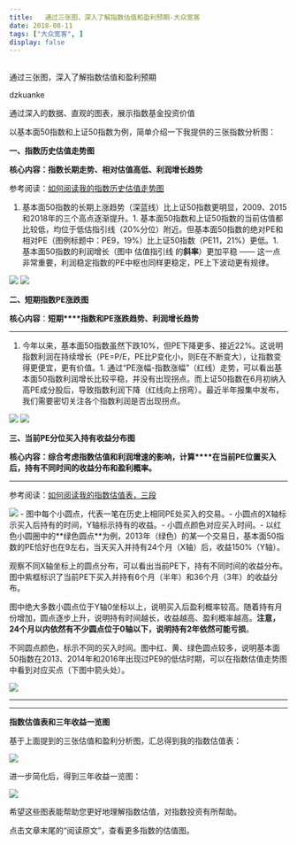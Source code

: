 ```yaml
---
title:   通过三张图，深入了解指数估值和盈利预期-大众宽客
date: 2018-08-11
tags: ["大众宽客", ]
display: false
---
```



## 



通过三张图，深入了解指数估值和盈利预期




dzkuanke




通过深入的数据、直观的图表，展示指数基金投资价值


以基本面50指数和上证50指数为例，简单介绍一下我提供的三张指数分析图：



**一、指数历史估值走势图**



**核心内容：指数长期走势、相对估值高低、利润增长趋势**



参考阅读<h-char unicode="ff1a" class="biaodian cjk bd-end bd-jiya">：</h-char><h-char unicode="ff1a" class="biaodian cjk bd-end bd-jiya"></h-char><h-char unicode="ff1a" class="biaodian cjk bd-end bd-jiya" style="font-size: 16px;white-space: normal;box-sizing: border-box;color: rgb(51, 53, 60);"></h-char>[如何阅读我的指数历史估值走势图](http://mp.weixin.qq.com/s?__biz=MzAwMTc1MDcwNw==&amp;mid=2648272715&amp;idx=1&amp;sn=d24a7d159b4759e7d1b0a4ab0aaa9c46&amp;chksm=82f92c97b58ea5811a332f94fe1737016e3746b24be59485368eafaf094ef53f828688cb62ae&amp;scene=21#wechat_redirect)


1. 基本面50指数的长期上涨趋势<h-char unicode="ff08" class="biaodian cjk bd-open bd-jiya"><h-inner>（</h-inner></h-char>深蓝线<h-char unicode="ff09" class="biaodian cjk bd-close bd-end bd-jiya"><h-inner>）比上证50指数</h-inner></h-char>更明显，2009、2015和<h-char unicode="3002" class="biaodian cjk bd-end bd-cop bd-hangable bd-jiya"><h-inner>2018年的三个高点逐渐提升。</h-inner></h-char>1. 基本面50指数和上证50指数的当前估值都比较低，均位于低估指引线（20%分位）附近。但基本面50指数的绝对PE和相对PE<h-char unicode="ff08" class="biaodian cjk bd-open bd-jiya"><h-inner>（</h-inner></h-char>图例标题中：PE9<h-char unicode="ff0c" class="biaodian cjk bd-end bd-cop bd-hangable bd-jiya"><h-inner>，</h-inner></h-char>19%<h-char unicode="ff09" class="biaodian cjk bd-close bd-end bd-jiya"><h-inner>）</h-inner></h-char>比上证50指数<h-char unicode="ff08" class="biaodian cjk bd-open bd-jiya"><h-inner>（</h-inner></h-char>PE11<h-char unicode="ff0c" class="biaodian cjk bd-end bd-cop bd-hangable bd-jiya"><h-inner>，</h-inner></h-char>21%<h-char unicode="ff09" class="biaodian cjk bd-close bd-end bd-jiya"><h-inner>）</h-inner></h-char>更低<h-char unicode="3002" class="biaodian cjk bd-end bd-cop bd-hangable bd-jiya"><h-inner>。</h-inner></h-char>1. 基本面50指数的利润增长<h-char unicode="ff08" class="biaodian cjk bd-open bd-jiya"><h-inner>（</h-inner></h-char>图中 估值指引线 的**斜率**<h-char unicode="ff09" class="biaodian cjk bd-close bd-end bd-jiya"><h-inner>）</h-inner></h-char>更加平稳 —— 这一点非常重要，利润稳定指数的PE中枢也同样更稳定，PE上下波动更有规律。


<img class="" data-copyright="0" data-ratio="0.6" data-s="300,640" src="https://mmbiz.qpic.cn/mmbiz_png/PKw3FQPmhIia3KUuMIH7ubKC08KKMf3PiajFB2NPK3EUVGYQdmW0cNJKkFKJw0Ss8Wia9AS4hIBNG5LwBjkKDRIuQ/640?wx_fmt=png" data-type="png" data-w="720" style=""/>

<img class="" data-copyright="0" data-ratio="0.6" data-s="300,640" src="https://mmbiz.qpic.cn/mmbiz_png/PKw3FQPmhIia3KUuMIH7ubKC08KKMf3PiatawpIfxAjwCSBtFuzOSibicVfekU3SLOGzDhXcMwaZ7FNfZjBNacOShQ/640?wx_fmt=png" data-type="png" data-w="720" style=""/>





**二、短期指数PE涨跌图**



**核心内容**：**短期****指数和PE涨跌趋势、利润增长趋势**

****
1. 今年以来<h-char unicode="ff0c" class="biaodian cjk bd-end bd-cop bd-hangable bd-jiya"><h-inner>，基本面50指数</h-inner></h-char>虽然下跌10%<h-char unicode="ff0c" class="biaodian cjk bd-end bd-cop bd-hangable bd-jiya"><h-inner>，</h-inner></h-char>但PE下降更多<h-char unicode="3001" class="biaodian cjk bd-end bd-cop bd-hangable bd-jiya"><h-inner>、</h-inner></h-char>接近22%<h-char unicode="3002" class="biaodian cjk bd-end bd-cop bd-hangable bd-jiya"><h-inner>。</h-inner></h-char>这说明指数利润在持续增长<h-char unicode="ff08" class="biaodian cjk bd-open bd-jiya"><h-inner>（</h-inner></h-char>PE=P/E<h-char unicode="ff0c" class="biaodian cjk bd-end bd-cop bd-hangable bd-jiya"><h-inner>，</h-inner></h-char>PE比P变化小<h-char unicode="ff0c" class="biaodian cjk bd-end bd-cop bd-hangable bd-jiya"><h-inner>，则</h-inner></h-char>E在不断变大<h-char unicode="ff09" class="biaodian cjk bd-close bd-end bd-jiya bd-consecutive"><h-inner>）</h-inner></h-char><h-char unicode="ff0c" class="biaodian cjk bd-end bd-cop bd-hangable bd-jiya bd-consecutive end-portion" prev="bd-close bd-end"><h-inner>，</h-inner></h-char>让指数变得更便宜<h-char unicode="ff0c" class="biaodian cjk bd-end bd-cop bd-hangable bd-jiya"><h-inner>，</h-inner></h-char>更有价值<h-char unicode="3002" class="biaodian cjk bd-end bd-cop bd-hangable bd-jiya"><h-inner>。</h-inner></h-char>1. 通过<h-char unicode="201c" class="biaodian cjk bd-open punct">“</h-char>PE涨幅-指数涨幅<h-char unicode="201d" class="biaodian cjk bd-close bd-end punct">”</h-char><h-char unicode="ff08" class="biaodian cjk bd-open bd-jiya"><h-inner>（</h-inner></h-char>红线<h-char unicode="ff09" class="biaodian cjk bd-close bd-end bd-jiya"><h-inner>）</h-inner></h-char>走势<h-char unicode="ff0c" class="biaodian cjk bd-end bd-cop bd-hangable bd-jiya"><h-inner>，</h-inner></h-char>可以看出基本面50指数利润增长比较平稳<h-char unicode="ff0c" class="biaodian cjk bd-end bd-cop bd-hangable bd-jiya"><h-inner>，</h-inner></h-char>并没有出现拐点<h-char unicode="3002" class="biaodian cjk bd-end bd-cop bd-hangable bd-jiya"><h-inner>。</h-inner></h-char>而上证50指数在6月初纳入高PE成分股后<h-char unicode="ff0c" class="biaodian cjk bd-end bd-cop bd-hangable bd-jiya"><h-inner>，导致</h-inner></h-char>指数利润下降<h-char unicode="ff08" class="biaodian cjk bd-open bd-jiya"><h-inner>（</h-inner></h-char>红线向上拐弯<h-char unicode="ff09" class="biaodian cjk bd-close bd-end bd-jiya"><h-inner>）。最近半年报集中发布，我们需要密切关注各个指数利润是否出现拐点。</h-inner></h-char>


<img class="" data-copyright="0" data-ratio="0.6" data-s="300,640" src="https://mmbiz.qpic.cn/mmbiz_png/PKw3FQPmhIia3KUuMIH7ubKC08KKMf3PiaNOdKauwy80nm02ZO8LWRbicv5bqjAuRBicaAdj7nqOFiciaMf38NwV01lQ/640?wx_fmt=png" data-type="png" data-w="720" style=""/>

<img class="" data-copyright="0" data-ratio="0.6" data-s="300,640" src="https://mmbiz.qpic.cn/mmbiz_png/PKw3FQPmhIia3KUuMIH7ubKC08KKMf3Pia2vyVVMfnl0uxoia9IhjYTG7VOS03zXbRj8k6GWOQMbcjY7EnUUBFIpA/640?wx_fmt=png" data-type="png" data-w="720" style=""/>





**三、当前PE分位买入持有收益分布图**



**核心内容：综合考虑****指数估值****和****利润增速****的影响，计算****在当前PE位置买入后，持有不同时间的收益分布和盈利概率。**

****

参考阅读：[如何阅读我的指数估值表，三段](http://mp.weixin.qq.com/s?__biz=MzAwMTc1MDcwNw==&amp;mid=2648272039&amp;idx=1&amp;sn=09c59d023c3ce227046966f260777cd5&amp;chksm=82f92f7bb58ea66dab5c428c2205bd4dda180360b643b28a357ab3e73a38d19303124242ad4d&amp;scene=21#wechat_redirect)

<img class="" data-copyright="0" data-ratio="0.6" data-s="300,640" src="https://mmbiz.qpic.cn/mmbiz_png/PKw3FQPmhIia3KUuMIH7ubKC08KKMf3PiavNLUE2oICibq057qw6slib1k2zibPHNT9blhKrYJiaC4ogXep7osVVEHqQ/640?wx_fmt=png" data-type="png" data-w="720" style="white-space: normal;caret-color: rgb(51, 53, 60);color: rgb(51, 53, 60);"/>
- 图中每个小圆点，代表一笔在历史上相同PE处买入的交易。- 小圆点的X轴标示买入后持有的时间，Y轴标示持有的收益。- 小圆点颜色对应买入时间。- 以红色小圆圈中的**绿色圆点**为例，2013年（绿色）的某一个交易日，基本面50指数的PE恰好也在9左右，当天买入并持有24个月（X轴）后，收益150%（Y轴）。


观察不同X轴坐标上的圆点分布，可以看出当前PE下，持有不同时间的收益分布。图中紫框标识了当前PE下买入并持有6个月（半年）和36个月（3年）的收益分布。

图中绝大多数小圆点位于Y轴0坐标以上，说明买入后盈利概率较高。随着持有月份增加，圆点逐步上升，说明持有时间越长，收益越高、盈利概率越高。**注意，24个月以内依然有不少圆点位于0轴以下，说明持有2年依然可能亏损**。

不同圆点颜色，标示不同的买入时间。图中红、黄、绿色圆点较多，说明基本面50指数在2013、2014年和2016年出现过PE9的低估时期，可以在指数估值走势图中看到对应买点（下图中箭头处）。

<img class="" data-copyright="0" data-ratio="0.6" data-s="300,640" src="https://mmbiz.qpic.cn/mmbiz_png/PKw3FQPmhIia3KUuMIH7ubKC08KKMf3PiadJuXoYFvyuUmbfhOqibG6yb8MVrXJ33bItCNyMJrMPsYHzmGNTt6qaA/640?wx_fmt=png" data-type="png" data-w="720" style=""/>

****

****

**指数估值表和三年收益一览图**



基于上面提到的三张估值和盈利分析图，汇总得到我的指数估值表：

<img class="" data-copyright="0" data-ratio="0.16593886462882096" data-s="300,640" src="https://mmbiz.qpic.cn/mmbiz_png/PKw3FQPmhIia3KUuMIH7ubKC08KKMf3Piay8HvIJskWv4RBpl268PKlVgp4wEhvomSsqNVHhlUamS26IRQNeDcuA/640?wx_fmt=png" data-type="png" data-w="916" style=""/>



进一步简化后，得到三年收益一览图：

<img class="" data-copyright="0" data-ratio="0.8838095238095238" data-s="300,640" src="https://mmbiz.qpic.cn/mmbiz_png/PKw3FQPmhIgkbz7DOiaeMHGJwdgtaCgUexHo3VMjEjiaIHQwTMgVdfl7fwjibcaefSsDVCia9Wx3DgHswu9ibITzziag/640?wx_fmt=png" data-type="png" data-w="1050" style=""/>



希望这些图表能帮助您更好地理解指数估值，对指数投资有所帮助。



点击文章末尾的“阅读原文”，查看更多指数的估值图。